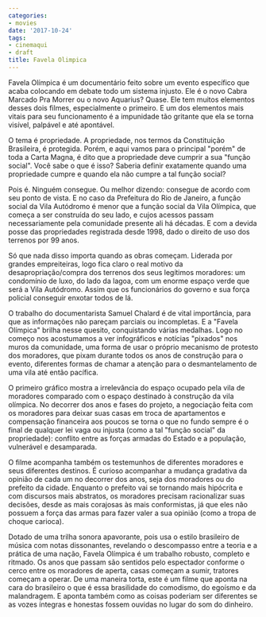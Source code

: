```yaml
---
categories:
- movies
date: '2017-10-24'
tags:
- cinemaqui
- draft
title: Favela Olimpica
---
```


Favela Olímpica é um documentário feito sobre um evento específico que acaba colocando em debate todo um sistema injusto. Ele é o novo Cabra Marcado Pra Morrer ou o novo Aquarius? Quase. Ele tem muitos elementos desses dois filmes, especialmente o primeiro. E um dos elementos mais vitais para seu funcionamento é a impunidade tão gritante que ela se torna visível, palpável e até apontável.

O tema é propriedade. A propriedade, nos termos da Constituição Brasileira, é protegida. Porém, e aqui vamos para o principal "porém" de toda a Carta Magna, é dito que a propriedade deve cumprir a sua "função social". Você sabe o que é isso? Saberia definir exatamente quando uma propriedade cumpre e quando ela não cumpre a tal função social?

Pois é. Ninguém consegue. Ou melhor dizendo: consegue de acordo com seu ponto de vista. E no caso da Prefeitura do Rio de Janeiro, a função social da Vila Autódromo é menor que a função social da Vila Olímpica, que começa a ser construída do seu lado, e cujos acessos passam necessariamente pela comunidade presente ali há décadas. E com a devida posse das propriedades registrada desde 1998, dado o direito de uso dos terrenos por 99 anos.

Só que nada disso importa quando as obras começam. Liderada por grandes empreiteiras, logo fica claro o real motivo da desapropriação/compra dos terrenos dos seus legítimos moradores: um condomínio de luxo, do lado da lagoa, com um enorme espaço verde que será a Vila Autódromo. Assim que os funcionários do governo e sua força policial conseguir enxotar todos de lá.

O trabalho do documentarista Samuel Chalard é de vital importância, para que as informações não pareçam parciais ou incompletas. E a "Favela Olímpica" brilha nesse quesito, conquistando várias medalhas. Logo no começo nos acostumamos a ver infográficos e notícias "pixados" nos muros da comunidade, uma forma de usar o próprio mecanismo de protesto dos moradores, que pixam durante todos os anos de construção para o evento, diferentes formas de chamar a atenção para o desmantelamento de uma vila até então pacífica.

O primeiro gráfico mostra a irrelevância do espaço ocupado pela vila de moradores comparado com o espaço destinado à construção da vila olímpica. No decorrer dos anos e fases do projeto, a negociação feita com os moradores para deixar suas casas em troca de apartamentos e compensação financeira aos poucos se torna o que no fundo sempre é o final de qualquer lei vaga ou injusta (como a tal "função social" da propriedade): conflito entre as forças armadas do Estado e a população, vulnerável e desamparada.

O filme acompanha também os testemunhos de diferentes moradores e seus diferentes destinos. É curioso acompanhar a mudança gradativa da opinião de cada um no decorrer dos anos, seja dos moradores ou do prefeito da cidade. Enquanto o prefeito vai se tornando mais hipócrita e com discursos mais abstratos, os moradores precisam racionalizar suas decisões, desde as mais corajosas às mais conformistas, já que eles não possuem a força das armas para fazer valer a sua opinião (como a tropa de choque carioca).

Dotado de uma trilha sonora apavorante, pois usa o estilo brasileiro de música com notas dissonantes, revelando o descompasso entre a teoria e a prática de uma nação, Favela Olímpica é um trabalho robusto, completo e ritmado. Os anos que passam são sentidos pelo espectador conforme o cerco entre os moradores de aperta, casas começam a sumir, tratores começam a operar. De uma maneira torta, este é um filme que aponta na cara do brasileiro o que é essa brasilidade do comodismo, do egoísmo e da malandragem. E aponta também como as coisas poderiam ser diferentes se as vozes íntegras e honestas fossem ouvidas no lugar do som do dinheiro.